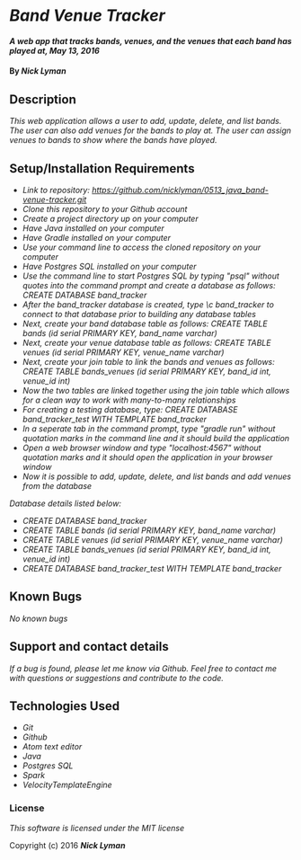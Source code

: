 # _Band Venue Tracker_

#### _A web app that tracks bands, venues, and the venues that each band has played at, May 13, 2016_

#### By _**Nick Lyman**_

## Description

_This web application allows a user to add, update, delete, and list bands. The user can also add venues for the bands to play at. The user can assign venues to bands to show where the bands have played._

## Setup/Installation Requirements

* _Link to repository: https://github.com/nicklyman/0513_java_band-venue-tracker.git_
* _Clone this repository to your Github account_
* _Create a project directory up on your computer_
* _Have Java installed on your computer_
* _Have Gradle installed on your computer_
* _Use your command line to access the cloned repository on your computer_
* _Have Postgres SQL installed on your computer_
* _Use the command line to start Postgres SQL by typing "psql" without quotes into the command prompt and create a database as follows: CREATE DATABASE band_tracker_
* _After the band_tracker database is created, type \c band_tracker to connect to that database prior to building any database tables_
* _Next, create your band database table as follows: CREATE TABLE bands (id serial PRIMARY KEY, band_name varchar)_
* _Next, create your venue database table as follows: CREATE TABLE venues (id serial PRIMARY KEY, venue_name varchar)_
* _Next, create your join table to link the bands and venues as follows: CREATE TABLE bands_venues (id serial PRIMARY KEY, band_id int, venue_id int)_
* _Now the two tables are linked together using the join table which allows for a clean way to work with many-to-many relationships_
* _For creating a testing database, type: CREATE DATABASE band_tracker_test WITH TEMPLATE band_tracker_
* _In a seperate tab in the command prompt, type "gradle run" without quotation marks in the command line and it should build the application_
* _Open a web browser window and type "localhost:4567" without quotation marks and it should open the application in your browser window_
* _Now it is possible to add, update, delete, and list bands and add venues from the database_

_Database details listed below:_
* _CREATE DATABASE band_tracker_
* _CREATE TABLE bands (id serial PRIMARY KEY, band_name varchar)_
* _CREATE TABLE venues (id serial PRIMARY KEY, venue_name varchar)_
* _CREATE TABLE bands_venues (id serial PRIMARY KEY, band_id int, venue_id int)_
* _CREATE DATABASE band_tracker_test WITH TEMPLATE band_tracker_

## Known Bugs

_No known bugs_

## Support and contact details

_If a bug is found, please let me know via Github. Feel free to contact me with questions or suggestions and contribute to the code._

## Technologies Used

* _Git_
* _Github_
* _Atom text editor_
* _Java_
* _Postgres SQL_
* _Spark_
* _VelocityTemplateEngine_

### License

*This software is licensed under the MIT license*

Copyright (c) 2016 **_Nick Lyman_**
